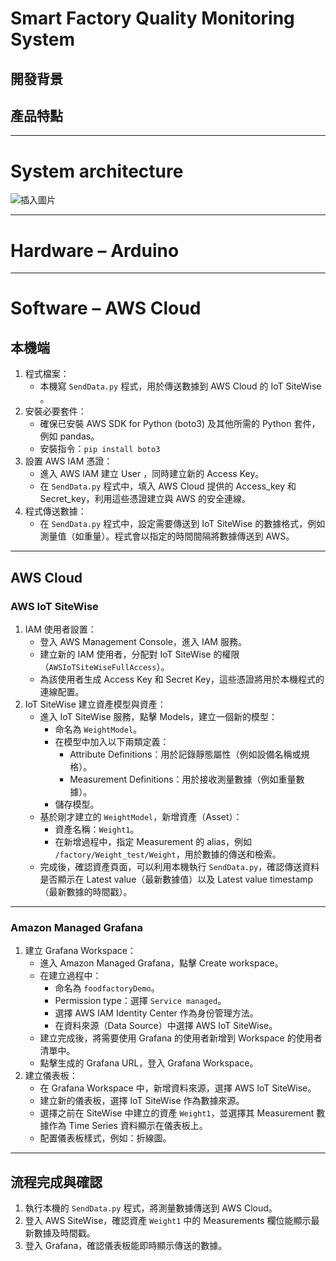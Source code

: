 # Smart Factory Quality Monitoring System

## 開發背景
## 產品特點

---

# System architecture
![插入圖片](https://github.com/iiot-4/Smart-Factory-Quality-Monitoring-System/blob/main/System%20Architecture.png)

---

# Hardware – Arduino

---

# Software – AWS Cloud

## 本機端

1. 程式檔案：
   - 本機寫 `SendData.py` 程式，用於傳送數據到 AWS Cloud 的 IoT SiteWise 。
2. 安裝必要套件：
   - 確保已安裝 AWS SDK for Python (boto3) 及其他所需的 Python 套件，例如 pandas。 
   - 安裝指令：`pip install boto3`
3. 設置 AWS IAM 憑證：
   - 進入 AWS IAM 建立 User ，同時建立新的 Access Key。
   - 在 `SendData.py` 程式中，填入 AWS Cloud 提供的 Access_key 和 Secret_key，利用這些憑證建立與 AWS 的安全連線。
4. 程式傳送數據：
   - 在 `SendData.py` 程式中，設定需要傳送到 IoT SiteWise 的數據格式，例如測量值（如重量）。程式會以指定的時間間隔將數據傳送到 AWS。

---

## AWS Cloud

### AWS IoT SiteWise

1. IAM 使用者設置：
   - 登入 AWS Management Console，進入 IAM 服務。
   - 建立新的 IAM 使用者，分配對 IoT SiteWise 的權限（`AWSIoTSiteWiseFullAccess`）。
   - 為該使用者生成 Access Key 和 Secret Key，這些憑證將用於本機程式的連線配置。
2. IoT SiteWise 建立資產模型與資產：
   - 進入 IoT SiteWise 服務，點擊 Models，建立一個新的模型：
     - 命名為 `WeightModel`。
     - 在模型中加入以下兩類定義：
       - Attribute Definitions：用於記錄靜態屬性（例如設備名稱或規格）。
       - Measurement Definitions：用於接收測量數據（例如重量數據）。
     - 儲存模型。
   - 基於剛才建立的 `WeightModel`，新增資產（Asset）：
     - 資產名稱：`Weight1`。
     - 在新增過程中，指定 Measurement 的 alias，例如 `/factory/Weight_test/Weight`，用於數據的傳送和檢索。
   - 完成後，確認資產頁面，可以利用本機執行 `SendData.py`，確認傳送資料是否顯示在 Latest value（最新數據值）以及 Latest value timestamp（最新數據的時間戳）。

---

### Amazon Managed Grafana

1. 建立 Grafana Workspace：
   - 進入 Amazon Managed Grafana，點擊 Create workspace。
   - 在建立過程中：
     - 命名為 `foodfactoryDemo`。
     - Permission type：選擇 `Service managed`。
     - 選擇 AWS IAM Identity Center 作為身份管理方法。
     - 在資料來源（Data Source）中選擇 AWS IoT SiteWise。
   - 建立完成後，將需要使用 Grafana 的使用者新增到 Workspace 的使用者清單中。
   - 點擊生成的 Grafana URL，登入 Grafana Workspace。
2. 建立儀表板：
   - 在 Grafana Workspace 中，新增資料來源，選擇 AWS IoT SiteWise。
   - 建立新的儀表板，選擇 IoT SiteWise 作為數據來源。
   - 選擇之前在 SiteWise 中建立的資產 `Weight1`，並選擇其 Measurement 數據作為 Time Series 資料顯示在儀表板上。
   - 配置儀表板樣式，例如：折線圖。

---

## 流程完成與確認

1. 執行本機的 `SendData.py` 程式，將測量數據傳送到 AWS Cloud。
2. 登入 AWS SiteWise，確認資產 `Weight1` 中的 Measurements 欄位能顯示最新數據及時間戳。
3. 登入 Grafana，確認儀表板能即時顯示傳送的數據。

